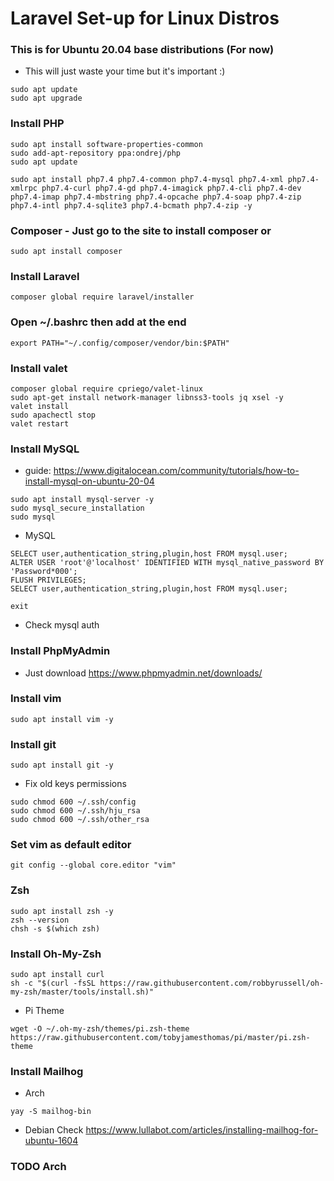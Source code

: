 # Laravel Set-up for Linux Distros

### This is for Ubuntu 20.04 base distributions (For now)
- This will just waste your time but it's important :)
```
sudo apt update
sudo apt upgrade
```

### Install PHP
```
sudo apt install software-properties-common
sudo add-apt-repository ppa:ondrej/php
sudo apt update
```
```
sudo apt install php7.4 php7.4-common php7.4-mysql php7.4-xml php7.4-xmlrpc php7.4-curl php7.4-gd php7.4-imagick php7.4-cli php7.4-dev php7.4-imap php7.4-mbstring php7.4-opcache php7.4-soap php7.4-zip php7.4-intl php7.4-sqlite3 php7.4-bcmath php7.4-zip -y
```

### Composer - Just go to the site to install composer or 
```
sudo apt install composer
```

### Install Laravel
```
composer global require laravel/installer
```

### Open ~/.bashrc then add at the end
```
export PATH="~/.config/composer/vendor/bin:$PATH"
```

### Install valet
```
composer global require cpriego/valet-linux
sudo apt-get install network-manager libnss3-tools jq xsel -y
valet install
sudo apachectl stop
valet restart
```

### Install MySQL 
- guide: https://www.digitalocean.com/community/tutorials/how-to-install-mysql-on-ubuntu-20-04
```
sudo apt install mysql-server -y
sudo mysql_secure_installation
sudo mysql
```

- MySQL
```
SELECT user,authentication_string,plugin,host FROM mysql.user;
ALTER USER 'root'@'localhost' IDENTIFIED WITH mysql_native_password BY 'Password*000';
FLUSH PRIVILEGES;
SELECT user,authentication_string,plugin,host FROM mysql.user;
```
```
exit
```

- Check mysql auth

### Install PhpMyAdmin
- Just download https://www.phpmyadmin.net/downloads/

### Install vim
```
sudo apt install vim -y
```

### Install git
```
sudo apt install git -y
```
- Fix old keys permissions
```
sudo chmod 600 ~/.ssh/config
sudo chmod 600 ~/.ssh/hju_rsa
sudo chmod 600 ~/.ssh/other_rsa
```

### Set vim as default editor
``git config --global core.editor "vim"``

### Zsh
```
sudo apt install zsh -y
zsh --version
chsh -s $(which zsh)
```

### Install Oh-My-Zsh
```
sudo apt install curl
sh -c "$(curl -fsSL https://raw.githubusercontent.com/robbyrussell/oh-my-zsh/master/tools/install.sh)"
```
- Pi Theme
```
wget -O ~/.oh-my-zsh/themes/pi.zsh-theme https://raw.githubusercontent.com/tobyjamesthomas/pi/master/pi.zsh-theme
```

### Install Mailhog

- Arch
```
yay -S mailhog-bin
```

- Debian
Check https://www.lullabot.com/articles/installing-mailhog-for-ubuntu-1604




### TODO Arch
